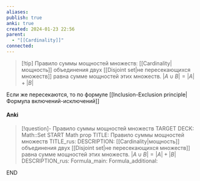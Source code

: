 ```yaml
---
aliases: 
publish: true
anki: true
created: 2024-01-23 22:56
parent:
  - "[[Cardinality]]"
connected:
---
```


> [!tip] Правило суммы мощностей множеств: 
 [[Cardinality|мощность]] объединения двух [[Disjoint set|не пересекающихся множеств]]  равна сумме мощностей этих множеств.
$|A \cup B| = |A| + |B|$

Если же пересекаются, то по формуле [[Inclusion-Exclusion principle|Формула включений-исключений]]

#### Anki
> [!question]- Правило суммы мощностей множеств
TARGET DECK: Math::Set
START
Math prop
TITLE: Правило суммы мощностей множеств
TITLE_rus: 
DESCRIPTION: [[Cardinality|мощность]] объединения двух [[Disjoint set|не пересекающихся множеств]]  равна сумме мощностей этих множеств.
$|A \cup B| = |A| + |B|$
DESCRIPTION_rus: 
Formula_main: 
Formula_additional:
<!--ID: 1706039913141-->
END













